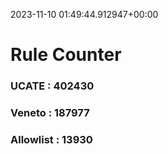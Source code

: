 2023-11-10 01:49:44.912947+00:00
# Rule Counter 
 ### UCATE : 402430

 ### Veneto : 187977

 ### Allowlist : 13930
